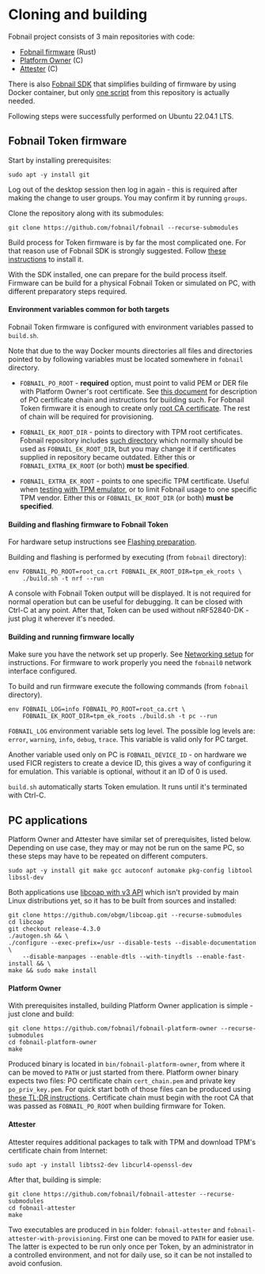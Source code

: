 # Cloning and building

Fobnail project consists of 3 main repositories with code:

- [Fobnail firmware](https://github.com/fobnail/fobnail) (Rust)
- [Platform Owner](https://github.com/fobnail/fobnail-platform-owner) (C)
- [Attester](https://github.com/fobnail/fobnail-attester) (C)

There is also [Fobnail SDK](https://github.com/fobnail/fobnail-sdk) that
simplifies building of firmware by using Docker container, but only
[one script](https://github.com/fobnail/fobnail-sdk/blob/main/run-fobnail-sdk.sh)
from this repository is actually needed.

Following steps were successfully performed on Ubuntu 22.04.1 LTS.

## Fobnail Token firmware

Start by installing prerequisites:

```shell
sudo apt -y install git
```

Log out of the desktop session then log in again - this is required after making
the change to user groups. You may confirm it by running `groups`.

Clone the repository along with its submodules:

```shell
git clone https://github.com/fobnail/fobnail --recurse-submodules
```

Build process for Token firmware is by far the most complicated one. For that
reason use of Fobnail SDK is strongly suggested. Follow [these
instructions](/fobnail-sdk) to install it.

With the SDK installed, one can prepare for the build process itself. Firmware
can be build for a physical Fobnail Token or simulated on PC, with different
preparatory steps required.

#### Environment variables common for both targets

Fobnail Token firmware is configured with environment variables passed to
`build.sh`.

Note that due to the way Docker mounts directories all files and directories
pointed to by following variables must be located somewhere in `fobnail`
directory.

- `FOBNAIL_PO_ROOT` - **required** option, must point to valid PEM or DER file
  with Platform Owner's root certificate. See [this document](/keys_and_certificates/#platform-owner-certificate-chain)
  for description of PO certificate chain and instructions for building such.
  For Fobnail Token firmware it is enough to create only [root CA certificate](/keys_and_certificates/#root-ca).
  The rest of chain will be required for provisioning.

- `FOBNAIL_EK_ROOT_DIR` - points to directory with TPM root certificates.
  Fobnail repository includes [such directory](https://github.com/fobnail/fobnail/tree/main/tpm_ek_roots)
  which normally should be used as `FOBNAIL_EK_ROOT_DIR`, but you may change it
  if certificates supplied in repository became outdated. Either this or
  `FOBNAIL_EXTRA_EK_ROOT` (or both) **must be specified**.

- `FOBNAIL_EXTRA_EK_ROOT` - points to one specific TPM certificate. Useful when
  [testing with TPM emulator](/tpm-simulators/), or to limit Fobnail usage to
  one specific TPM vendor. Either this or `FOBNAIL_EK_ROOT_DIR` (or both)
  **must be specified**.

#### Building and flashing firmware to Fobnail Token

For hardware setup instructions see [Flashing preparation](flashing_preparation.md).

Building and flashing is performed by executing (from `fobnail` directory):

```shell
env FOBNAIL_PO_ROOT=root_ca.crt FOBNAIL_EK_ROOT_DIR=tpm_ek_roots \
    ./build.sh -t nrf --run
```

A console with Fobnail Token output will be displayed. It is not required for
normal operation but can be useful for debugging. It can be closed with Ctrl-C
at any point. After that, Token can be used without nRF52840-DK - just plug it
wherever it's needed.

#### Building and running firmware locally

Make sure you have the network set up properly. See [Networking setup](networking_setup.md)
for instructions. For firmware to work properly you need the `fobnail0` network
interface configured.

To build and run firmware execute the following commands (from `fobnail`
directory).

```shell
env FOBNAIL_LOG=info FOBNAIL_PO_ROOT=root_ca.crt \
    FOBNAIL_EK_ROOT_DIR=tpm_ek_roots ./build.sh -t pc --run
```

`FOBNAIL_LOG` environment variable sets log level. The possible log levels are:
`error`, `warning`, `info`, `debug`, `trace`. This variable is valid only for PC
target.

Another variable used only on PC is `FOBNAIL_DEVICE_ID` - on hardware we used
FICR registers to create a device ID, this gives a way of configuring it for
emulation. This variable is optional, without it an ID of 0 is used.

`build.sh` automatically starts Token emulation. It runs until it's terminated
with Ctrl-C.

## PC applications

Platform Owner and Attester have similar set of prerequisites, listed below.
Depending on use case, they may or may not be run on the same PC, so these steps
may have to be repeated on different computers.

```shell
sudo apt -y install git make gcc autoconf automake pkg-config libtool libssl-dev
```

Both applications use [libcoap with v3 API](https://github.com/obgm/libcoap/tree/release-4.3.0)
which isn't provided by main Linux distributions yet, so it has to be built from
sources and installed:

```shell
git clone https://github.com/obgm/libcoap.git --recurse-submodules
cd libcoap
git checkout release-4.3.0
./autogen.sh && \
./configure --exec-prefix=/usr --disable-tests --disable-documentation \
    --disable-manpages --enable-dtls --with-tinydtls --enable-fast-install && \
make && sudo make install
```

#### Platform Owner

With prerequisites installed, building Platform Owner application is simple -
just clone and build:

```shell
git clone https://github.com/fobnail/fobnail-platform-owner --recurse-submodules
cd fobnail-platform-owner
make
```

Produced binary is located in `bin/fobnail-platform-owner`, from where it can be
moved to `PATH` or just started from there. Platform owner binary expects two
files: PO certificate chain `cert_chain.pem` and private key `po_priv_key.pem`.
For quick start both of those files can be produced using [these TL;DR
instructions](/keys_and_certificates/#tldr-version). Certificate chain must
begin with the root CA that was passed as `FOBNAIL_PO_ROOT` when building
firmware for Token.

#### Attester

Attester requires additional packages to talk with TPM and download TPM's
certificate chain from Internet:

```shell
sudo apt -y install libtss2-dev libcurl4-openssl-dev
```

After that, building is simple:

```shell
git clone https://github.com/fobnail/fobnail-attester --recurse-submodules
cd fobnail-attester
make
```

Two executables are produced in `bin` folder: `fobnail-attester` and
`fobnail-attester-with-provisioning`. First one can be moved to `PATH` for
easier use. The latter is expected to be run only once per Token, by an
administrator in a controlled environment, and not for daily use, so it can be
not installed to avoid confusion.
